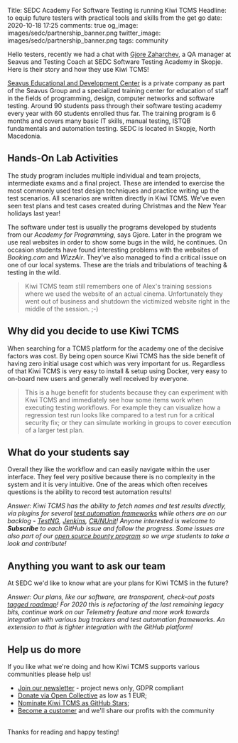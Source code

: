 Title: SEDC Academy For Software Testing is running Kiwi TCMS
Headline: to equip future testers with practical tools and skills from the get go
date: 2020-10-18 17:25
comments: true
og_image: images/sedc/partnership_banner.png
twitter_image: images/sedc/partnership_banner.png
tags: community


Hello testers,
recently we had a chat with
[Gjore Zaharchev](https://www.linkedin.com/in/gjorezaharchev/),
a QA manager at Seavus and Testing Coach at
SEDC Software Testing Academy in Skopje. Here is their story
and how they use Kiwi TCMS!

[Seavus Educational and Development Center](https://www.sedc.mk/)
is a private company as part of the Seavus Group and a specialized
training center for education of staff in the fields of programming,
design, computer networks and software testing.
Around 90 students pass through their software testing academy every year
with 60 students enrolled thus far. The training program is 6 months
and covers many basic IT skills, manual testing, ISTQB fundamentals and
automation testing. SEDC is located in Skopje, North Macedonia.

Hands-On Lab Activities
-----------------------

The study program includes multiple individual and team projects, intermediate
exams and a final project. These are intended to exercise the most commonly used
test design techniques and practice writing up the test scenarios. All
scenarios are written directly in Kiwi TCMS. We've even seen test plans and
test cases created during Christmas and the New Year holidays last year!


The software under test is usually the programs developed by students
from our *Academy for Programming*, says Gjore.
Later in the program we use real websites in order to show some bugs in the
wild, he continues. On occasion students have found interesting problems with the websites of
*Booking.com* and *WizzAir*. They've also managed to find a critical issue on
one of our local systems. These are the trials and tribulations of
teaching & testing in the wild.

> Kiwi TCMS team still remembers one of Alex's training sessions where we used
> the website of an actual cinema. Unfortunately they went out of business
> and shutdown the victimized website right in the middle of the session. ;-)



Why did you decide to use Kiwi TCMS
-----------------------------------

When searching for a TCMS platform for the academy one of the decisive
factors was cost. By being open source Kiwi TCMS has the side benefit of
having zero initial usage cost which was very important for us.
Regardless of that Kiwi TCMS is very easy to install & setup using Docker,
very easy to on-board new users and generally well received by everyone.

> This is a huge benefit for students because they can experiment with Kiwi TCMS
> and immediately see how some items work when executing testing workflows.
> For example they can visualize how a regression test run looks like compared
> to a test run for a critical security fix; or they can simulate working in
> groups to cover execution of a larger test plan.


What do your students say
-------------------------

Overall they like the workflow and can easily navigate within the user interface.
They feel very positive because there is no complexity in the system and
it is very intuitive. One of the areas which often receives questions is
the ability to record test automation results!

*Answer: Kiwi TCMS has the ability to fetch names and test results directly, via
plugins for several
[test automation frameworks](https://kiwitcms.readthedocs.io/en/latest/plugins/automation-frameworks.html)
while others are on our backlog -
[TestNG](https://github.com/kiwitcms/Kiwi/issues/692),
[Jenkins](https://github.com/kiwitcms/Kiwi/issues/1072),
[C#/NUnit](https://github.com/kiwitcms/Kiwi/issues/2020)!
Anyone interested is welcome to ***Subscribe*** to each GitHub issue and follow the progress.
Some issues are also part of our
[open source bounty program]({tag}bounty-program) so we urge students to
take a look and contribute!*


Anything you want to ask our team
---------------------------------

At SEDC we'd like to know what are your plans for Kiwi TCMS in the future?

*Answer: Our plans, like our software, are transparent, check-out posts
[tagged roadmap]({tag}roadmap)! For 2020 this is refactoring of the
last remaining legacy bits, continue work on our Telemetry feature and
more work towards integration with various bug trackers and test automation
frameworks. An extension to that is tighter integration with the GitHub
platform!*




Help us do more
---------------

If you like what we're doing and how Kiwi TCMS supports various communities
please help us!

- [Join our newsletter](https://kiwitcms.us17.list-manage.com/subscribe/post?u=9b57a21155a3b7c655ae8f922&id=c970a37581) -
  project news only, GDPR compliant
- [Donate via Open Collective](https://opencollective.com/kiwitcms/donate) as low as 1 EUR;
- [Nominate Kiwi TCMS as GitHub Stars]({filename}2020-09-04-nominate-github-star.markdown);
- [Become a customer](/#subscriptions) and we'll share our profits with the community

<br>
Thanks for reading and happy testing!
